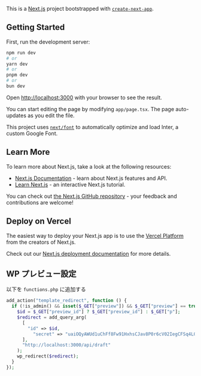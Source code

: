 This is a [Next.js](https://nextjs.org/) project bootstrapped with [`create-next-app`](https://github.com/vercel/next.js/tree/canary/packages/create-next-app).

## Getting Started

First, run the development server:

```bash
npm run dev
# or
yarn dev
# or
pnpm dev
# or
bun dev
```

Open [http://localhost:3000](http://localhost:3000) with your browser to see the result.

You can start editing the page by modifying `app/page.tsx`. The page auto-updates as you edit the file.

This project uses [`next/font`](https://nextjs.org/docs/basic-features/font-optimization) to automatically optimize and load Inter, a custom Google Font.

## Learn More

To learn more about Next.js, take a look at the following resources:

- [Next.js Documentation](https://nextjs.org/docs) - learn about Next.js features and API.
- [Learn Next.js](https://nextjs.org/learn) - an interactive Next.js tutorial.

You can check out [the Next.js GitHub repository](https://github.com/vercel/next.js/) - your feedback and contributions are welcome!

## Deploy on Vercel

The easiest way to deploy your Next.js app is to use the [Vercel Platform](https://vercel.com/new?utm_medium=default-template&filter=next.js&utm_source=create-next-app&utm_campaign=create-next-app-readme) from the creators of Next.js.

Check out our [Next.js deployment documentation](https://nextjs.org/docs/deployment) for more details.

## WP プレビュー設定

以下を `functions.php` に追加する

```php
add_action("template_redirect", function () {
  if (!is_admin() && isset($_GET["preview"]) && $_GET["preview"] == true) {
    $id = $_GET["preview_id"] ? $_GET["preview_id"] : $_GET["p"];
    $redirect = add_query_arg(
      [
        "id" => $id,
		  "secret" => "uaiOQyAWUd1uChFf8Fw91HxhsCJav8P0r6cV02IegCFSq4L0OxSfgDHqgdyqrzYP"
      ],
      "http://localhost:3000/api/draft"
    );
    wp_redirect($redirect);
  }
});
```
